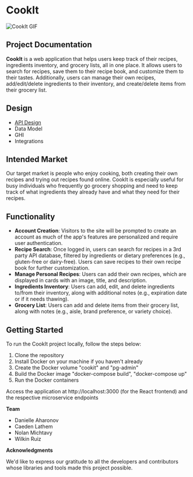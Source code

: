 # CookIt

![CookIt GIF](./images/Cookit.gif)

## Project Documentation

**CookIt** is a web application that helps users keep track of their recipes, ingredients inventory, and grocery lists, all in one place. It allows users to search for recipes, save them to their recipe book, and customize them to their tastes. Additionally, users can manage their own recipes, add/edit/delete ingredients to their inventory, and create/delete items from their grocery list.

## Design

- [API Design](/apis.md)
- Data Model
- GHI
- Integrations

## Intended Market

Our target market is people who enjoy cooking, both creating their own recipes and trying out recipes found online. CookIt is especially useful for busy individuals who frequently go grocery shopping and need to keep track of what ingredients they already have and what they need for their recipes.

## Functionality

- **Account Creation**: Visitors to the site will be prompted to create an account as much of the app's features are personalized and require user authentication.
- **Recipe Search**: Once logged in, users can search for recipes in a 3rd party API database, filtered by ingredients or dietary preferences (e.g., gluten-free or dairy-free). Users can save recipes to their own recipe book for further customization.
- **Manage Personal Recipes**: Users can add their own recipes, which are displayed in cards with an image, title, and description.
- **Ingredients Inventory**: Users can add, edit, and delete ingredients to/from their inventory, along with additional notes (e.g., expiration date or if it needs thawing).
- **Grocery List**: Users can add and delete items from their grocery list, along with notes (e.g., aisle, brand preference, or variety choice).

## Getting Started

To run the CookIt project locally, follow the steps below:

1. Clone the repository
2. Install Docker on your machine if you haven't already
3. Create the Docker volume "cookit" and "pg-admin"
4. Build the Docker image "docker-compose build", "docker-compose up"
5. Run the Docker containers

Access the application at http://localhost:3000 (for the React frontend) and the respective microservice endpoints


**Team**
- Danielle Aharonov
- Caeden Lathem
- Nolan Michtavy
- Wilkin Ruiz

**Acknowledgments**

We'd like to express our gratitude to all the developers and contributors whose libraries and tools made this project possible.
